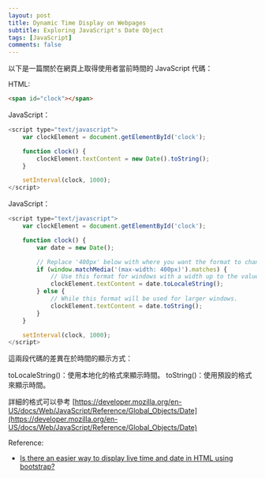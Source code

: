 ```yaml
---
layout: post
title: Dynamic Time Display on Webpages
subtitle: Exploring JavaScript's Date Object
tags: [JavaScript]
comments: false
---
```


以下是一篇關於在網頁上取得使用者當前時間的 JavaScript 代碼：

HTML:

```html
<span id="clock"></span>
```

JavaScript：

```javascript
<script type="text/javascript">
    var clockElement = document.getElementById('clock');

    function clock() {
        clockElement.textContent = new Date().toString();
    }

    setInterval(clock, 1000);
</script>
```

JavaScript：

```javascript
<script type="text/javascript">
    var clockElement = document.getElementById('clock');

    function clock() {
        var date = new Date();

        // Replace '400px' below with where you want the format to change.
        if (window.matchMedia('(max-width: 400px)').matches) {
            // Use this format for windows with a width up to the value above.
            clockElement.textContent = date.toLocaleString();
        } else {
            // While this format will be used for larger windows.
            clockElement.textContent = date.toString();
        }
    }

    setInterval(clock, 1000);
</script>
```

這兩段代碼的差異在於時間的顯示方式：

toLocaleString()：使用本地化的格式來顯示時間。
toString()：使用預設的格式來顯示時間。

詳細的格式可以參考 [https://developer.mozilla.org/en-US/docs/Web/JavaScript/Reference/Global_Objects/Date](https://developer.mozilla.org/en-US/docs/Web/JavaScript/Reference/Global_Objects/Date)

Reference:

* [Is there an easier way to display live time and date in HTML using bootstrap?](https://stackoverflow.com/questions/61280319/is-there-an-easier-way-to-display-live-time-and-date-in-html-using-bootstrap)